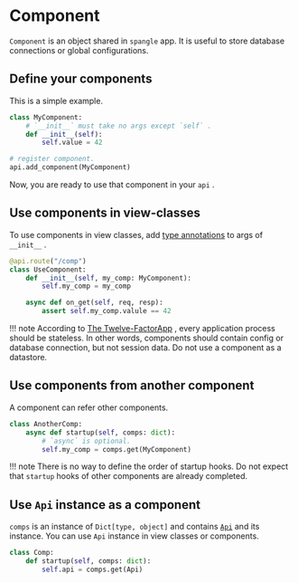 # Component

`Component` is an object shared in `spangle` app. It is useful to store database connections or global configurations.

## Define your components

This is a simple example.

```python
class MyComponent:
    # `__init__` must take no args except `self` .
    def __init__(self):
        self.value = 42

# register component.
api.add_component(MyComponent)

```

Now, you are ready to use that component in your `api` .

## Use components in view-classes

To use components in view classes, add [type annotations](https://docs.python.org/3/library/typing.html) to args of `__init__` .

```python
@api.route("/comp")
class UseComponent:
    def __init__(self, my_comp: MyComponent):
        self.my_comp = my_comp

    async def on_get(self, req, resp):
        assert self.my_comp.valule == 42

```

!!! note
    According to [The Twelve-FactorApp](https://12factor.net/processes) , every application process should be stateless. In other words, components should contain config or database connection, but not session data. Do not use a component as a datastore.

## Use components from another component

A component can refer other components.

```python
class AnotherComp:
    async def startup(self, comps: dict):
        # `async` is optional.
        self.my_comp = comps.get(MyComponent)

```

!!! note
    There is no way to define the order of startup hooks. Do not expect that `startup` hooks of other components are already completed.

## Use `Api` instance as a component

`comps` is an instance of `Dict[type, object]` and contains [`Api`](/api/api-py#Api) and its instance. You can use `Api` instance in view classes or components.

```python
class Comp:
    def startup(self, comps: dict):
        self.api = comps.get(Api)

```
